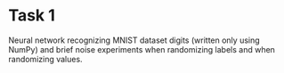 # Task 1

Neural network recognizing MNIST dataset digits (written only using NumPy) and brief noise experiments when randomizing labels and when randomizing values.
